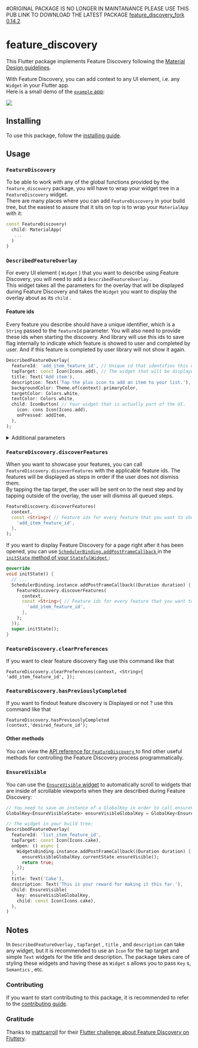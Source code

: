#ORIGINAL PACKAGE IS NO LONGER IN MAINTANANCE PLEASE USE THIS PUB LINK TO DOWNLOAD THE LATEST PACKAGE
[feature_discovery_fork 0.14.2 ](https://pub.dev/packages/feature_discovery_fork)




# feature_discovery

This Flutter package implements Feature Discovery following the [Material Design guidelines](https://material.io/archive/guidelines/growth-communications/feature-discovery.html).  

With Feature Discovery, you can add context to any UI element, i.e. any `Widget` in your Flutter app.  
Here is a small demo of the [ `example` app](https://pub.dev/packages/feature_discovery#-example-tab-):

[![](https://media.giphy.com/media/TJlOkURETOPiucHNRC/giphy.gif)](https://media.giphy.com/media/TJlOkURETOPiucHNRC/giphy.gif)

## Installing

To use this package, follow the [installing guide](https://pub.dev/packages/feature_discovery#-installing-tab-).

## Usage

### `FeatureDiscovery` 

To be able to work with any of the global functions provided by the `feature_discovery` package, you will have to wrap your widget tree in a `FeatureDiscovery` widget.    
There are many places where you can add `FeatureDiscovery` in your build tree, but the easiest to assure that it sits on top is to wrap your `MaterialApp` with it:

``` dart
const FeatureDiscovery(
  child: MaterialApp(
   ...
  )
)
```

### `DescribedFeatureOverlay` 

For every UI element ( `Widget` ) that you want to describe using Feature Discovery, you will need to add a `DescribedFeatureOverlay` .  
This widget takes all the parameters for the overlay that will be displayed during Feature Discovery and takes the `Widget` you want to display the overlay about as its `child` .

#### Feature ids

Every feature you describe should have a unique identifier, which is a `String` passed to the `featureId` parameter. You will also need to provide these ids when starting the discovery.
And library will use this ids to save flag internally to indicate which feature is showed to user and completed by user.
And if this feature is completed by user library will not show it again.

``` dart
DescribedFeatureOverlay(
  featureId: 'add_item_feature_id', // Unique id that identifies this overlay.
  tapTarget: const Icon(Icons.add), // The widget that will be displayed as the tap target.
  title: Text('Add item'),
  description: Text('Tap the plus icon to add an item to your list.'),
  backgroundColor: Theme.of(context).primaryColor,
  targetColor: Colors.white,
  textColor: Colors.white,
  child: IconButton( // Your widget that is actually part of the UI.
    icon: cons Icon(Icons.add),
    onPressed: addItem,
  ),
);
```

<details>
<summary>Additional parameters</summary>

#### `contentLocation` 

This is `ContentLocation.trivial` by default, however, the package cannot always determine the correct placement for the overlay. In those cases, you can provide either of these two:

 * `ContentLocation.below` : Text is displayed below the target.
  
 * `ContentLocation.above` : Text is displayed above the target.

#### `onComplete` 

``` dart
   onComplete: () async {
    // Executed when the tap target is tapped. The overlay will not close before
    // this function returns and after that, the next step will be opened.
    print('Target tapped.');
    // You can prevent completion by returning false.
    return true;
  },
```

#### `onDismiss` 

``` dart
  onDismiss: () async {
    // Called when the user taps outside of the overlay, trying to dismiss it.
    print('Overlay dismissed.');
    // You can prevent dismissal by returning false.
    return true;
  },
```

#### `onOpen` 

``` dart
  onOpen: () async {
    // This callback is called before the overlay is displayed.
    print('The overlay is about to be displayed.');
    // If you return false, the overlay will not be opened and the next step
    // will be attempted to open.
    return true;
  },
```

#### `enablePulsingAnimation` 

This is set to `true` by default, but you can disable the pulsing animation about the tap target by setting this to `false` .

#### `allowShowingDuplicate` 

If multiple `DescribedFeatureOverlay` s have the same `featureId` , they will interfere with each other during discovery and if you want to display multiple overlays at the same time, you will have to set `allowShowingDuplicate` to `true` for all of them.

### `barrierDismissible` 

This is set to `true` by default, but you can disable "dissmiss overlay on touch outside" by setting this to `false` .

#### `overflowMode` 

This is `OverflowMode.ignore` by default, which will simply render the content you pass to `title` and `description` , even if it overflows the background area, i.e. the circle of the overlay. Alternatively, you can specify any of the following if you desire different behavior:

 * `OverflowMode.clipContent` will clip any content that is outside of the inner area (the background's circle).
 
 * `OverflowMode.extendBackground` will expand the background circle if necessary.
 
 * `OverflowMode.wrapBackground` will expand the background circle if necessary, but also shrink it if the content is smaller than the default background size. 

</details>

### `FeatureDiscovery.discoverFeatures` 

When you want to showcase your features, you can call `FeatureDiscovery.discoverFeatures` with the applicable feature ids. The features will be displayed as steps in order if the user does not dismiss them.  
By tapping the tap target, the user will be sent on to the next step and by tapping outside of the overlay, the user will dismiss all queued steps.

``` dart
FeatureDiscovery.discoverFeatures(
  context,
  const <String>{ // Feature ids for every feature that you want to showcase in order.
    'add_item_feature_id',
  },
);
```

If you want to display Feature Discovery for a page right after it has been opened, you can use [ `SchedulerBinding.addPostFrameCallback` ](https://api.flutter.dev/flutter/scheduler/SchedulerBinding/addPostFrameCallback.html) in the [ `initState` method of your `StatefulWidget` ](https://api.flutter.dev/flutter/widgets/State/initState.html):

``` dart
@override
void initState() {
  // ...
  SchedulerBinding.instance.addPostFrameCallback((Duration duration) {
    FeatureDiscovery.discoverFeatures(
      context,
      const <String>{ // Feature ids for every feature that you want to showcase in order.
        'add_item_feature_id',
      },
    ); 
  });
  super.initState();
}
```

### `FeatureDiscovery.clearPreferences` 

If you want to clear feature discovery flag use this command like that

``` 
FeatureDiscovery.clearPreferences(context, <String>{ 'add_item_feature_id', });
```

### `FeatureDiscovery.hasPreviouslyCompleted` 

If you want to findout feature discovery is Displayed or not ? use this command like that

``` 
FeatureDiscovery.hasPreviouslyCompleted (context,'desired_feature_id');
```

#### Other methods

You can view the [API reference for `FeatureDiscovery` ](https://pub.dev/documentation/feature_discovery/latest/feature_discovery/FeatureDiscovery-class.html#static-methods) to find other useful methods for controlling the Feature Discovery process programmatically.

### `EnsureVisible` 

You can use the [ `EnsureVisible` widget](https://pub.dev/documentation/feature_discovery/latest/feature_discovery/EnsureVisible-class.html) to automatically scroll to widgets that are inside of scrollable viewports when they are described during Feature Discovery:

``` dart
// You need to save an instance of a GlobalKey in order to call ensureVisible in onOpen.
GlobalKey<EnsureVisibleState> ensureVisibleGlobalKey = GlobalKey<EnsureVisibleState>();

// The widget in your build tree:
DescribedFeatureOverlay(
  featureId: 'list_item_feature_id',
  tapTarget: const Icon(Icons.cake),
  onOpen: () async {
    WidgetsBinding.instance.addPostFrameCallback((Duration duration) {
      ensureVisibleGlobalKey.currentState.ensureVisible();
      return true;
    });
  },
  title: Text('Cake'),
  description: Text('This is your reward for making it this far.'),
  child: EnsureVisible(
    key: ensureVisibleGlobalKey,
    child: const Icon(Icons.cake),
  ),
)
```

## Notes

In `DescribedFeatureOverlay` , `tapTarget` , `title` , and `description` can take any widget, but it is recommended to use an `Icon` for the tap target and simple `Text` widgets for the title and description. The package takes care of styling these widgets and having these as `Widget` s allows you to pass `Key` s, `Semantics` , etc.

### Contributing

If you want to start contributing to this package, it is recommended to refer to the [contributing guide](https://github.com/ayalma/feature_discovery/blob/master/CONTRIBUTING.md).

### Gratitude 

Thanks to [mattcarroll](https://medium.com/@mattcarroll) for their [Flutter challenge about Feature Discovery on Fluttery](https://youtu.be/Xm0ELlBtNWM).
